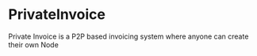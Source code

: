 # PrivateInvoice

Private Invoice is a 
P2P based invoicing system where anyone can create their own Node

